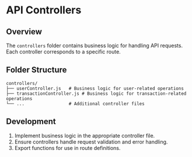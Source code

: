 # API Controllers

## Overview
The `controllers` folder contains business logic for handling API requests. Each controller corresponds to a specific route.

## Folder Structure
```
controllers/
├── userController.js   # Business logic for user-related operations
├── transactionController.js # Business logic for transaction-related operations
└── ...                 # Additional controller files
```

## Development
1. Implement business logic in the appropriate controller file.
2. Ensure controllers handle request validation and error handling.
3. Export functions for use in route definitions.
